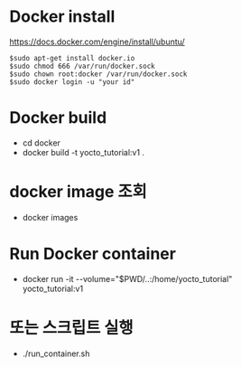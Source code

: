 # Docker install
https://docs.docker.com/engine/install/ubuntu/
~~~
$sudo apt-get install docker.io
$sudo chmod 666 /var/run/docker.sock
$sudo chown root:docker /var/run/docker.sock
$sudo docker login -u "your id"
~~~

# Docker build  
 - cd docker
 - docker build -t yocto_tutorial:v1 .

# docker image 조회
 - docker images

# Run Docker container 
 - docker run -it --volume="$PWD/..:/home/yocto_tutorial" yocto_tutorial:v1

# 또는 스크립트 실행
 - ./run_container.sh
